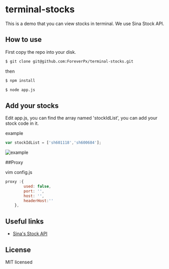 # terminal-stocks
This is a demo that you can view stocks in terminal.
We use Sina Stock API.

## How to use

First copy the repo into your disk.

```bash
$ git clone git@github.com:ForeverPx/terminal-stocks.git
```

then

```bash
$ npm install

$ node app.js
```

## Add your stocks

Edit app.js, you can find the array named 'stockIdList', you can add your stock code in it.

example

```js
var stockIdList = ['sh601118','sh600684'];
```

![example](http://i1.tietuku.com/0362468b91cfde2f.png)

##Proxy

vim config.js

```js
proxy :{
        used: false,
        port: '',
        host: '',
        headerHost:''
    },
```

## Useful links

- [Sina's Stock API](http://blog.csdn.net/simon803/article/details/7784682)

## License

MIT licensed
